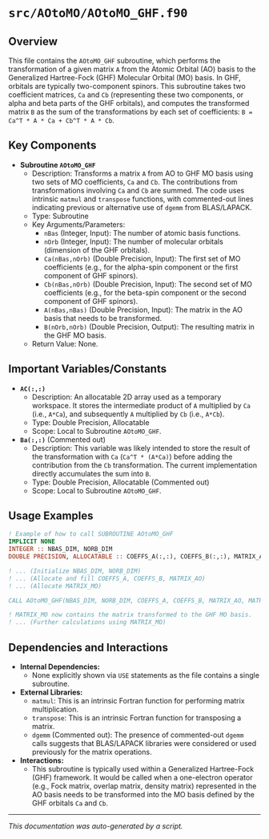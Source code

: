 # `src/AOtoMO/AOtoMO_GHF.f90`

## Overview

This file contains the `AOtoMO_GHF` subroutine, which performs the transformation of a given matrix `A` from the Atomic Orbital (AO) basis to the Generalized Hartree-Fock (GHF) Molecular Orbital (MO) basis. In GHF, orbitals are typically two-component spinors. This subroutine takes two coefficient matrices, `Ca` and `Cb` (representing these two components, or alpha and beta parts of the GHF orbitals), and computes the transformed matrix `B` as the sum of the transformations by each set of coefficients: `B = Ca^T * A * Ca + Cb^T * A * Cb`.

## Key Components

*   **Subroutine `AOtoMO_GHF`**
    *   Description: Transforms a matrix `A` from AO to GHF MO basis using two sets of MO coefficients, `Ca` and `Cb`. The contributions from transformations involving `Ca` and `Cb` are summed. The code uses intrinsic `matmul` and `transpose` functions, with commented-out lines indicating previous or alternative use of `dgemm` from BLAS/LAPACK.
    *   Type: Subroutine
    *   Key Arguments/Parameters:
        *   `nBas` (Integer, Input): The number of atomic basis functions.
        *   `nOrb` (Integer, Input): The number of molecular orbitals (dimension of the GHF orbitals).
        *   `Ca(nBas,nOrb)` (Double Precision, Input): The first set of MO coefficients (e.g., for the alpha-spin component or the first component of GHF spinors).
        *   `Cb(nBas,nOrb)` (Double Precision, Input): The second set of MO coefficients (e.g., for the beta-spin component or the second component of GHF spinors).
        *   `A(nBas,nBas)` (Double Precision, Input): The matrix in the AO basis that needs to be transformed.
        *   `B(nOrb,nOrb)` (Double Precision, Output): The resulting matrix in the GHF MO basis.
    *   Return Value: None.

## Important Variables/Constants

*   **`AC(:,:)`**
    *   Description: An allocatable 2D array used as a temporary workspace. It stores the intermediate product of `A` multiplied by `Ca` (i.e., `A*Ca`), and subsequently `A` multiplied by `Cb` (i.e., `A*Cb`).
    *   Type: Double Precision, Allocatable
    *   Scope: Local to Subroutine `AOtoMO_GHF`.
*   **`Ba(:,:)`** (Commented out)
    *   Description: This variable was likely intended to store the result of the transformation with `Ca` (`Ca^T * (A*Ca)`) before adding the contribution from the `Cb` transformation. The current implementation directly accumulates the sum into `B`.
    *   Type: Double Precision, Allocatable (Commented out)
    *   Scope: Local to Subroutine `AOtoMO_GHF`.

## Usage Examples

```fortran
! Example of how to call SUBROUTINE AOtoMO_GHF
IMPLICIT NONE
INTEGER :: NBAS_DIM, NORB_DIM
DOUBLE PRECISION, ALLOCATABLE :: COEFFS_A(:,:), COEFFS_B(:,:), MATRIX_AO(:,:), MATRIX_MO(:,:)

! ... (Initialize NBAS_DIM, NORB_DIM)
! ... (Allocate and fill COEFFS_A, COEFFS_B, MATRIX_AO)
! ... (Allocate MATRIX_MO)

CALL AOtoMO_GHF(NBAS_DIM, NORB_DIM, COEFFS_A, COEFFS_B, MATRIX_AO, MATRIX_MO)

! MATRIX_MO now contains the matrix transformed to the GHF MO basis.
! ... (Further calculations using MATRIX_MO)
```

## Dependencies and Interactions

*   **Internal Dependencies:**
    *   None explicitly shown via `USE` statements as the file contains a single subroutine.
*   **External Libraries:**
    *   `matmul`: This is an intrinsic Fortran function for performing matrix multiplication.
    *   `transpose`: This is an intrinsic Fortran function for transposing a matrix.
    *   `dgemm` (Commented out): The presence of commented-out `dgemm` calls suggests that BLAS/LAPACK libraries were considered or used previously for the matrix operations.
*   **Interactions:**
    *   This subroutine is typically used within a Generalized Hartree-Fock (GHF) framework. It would be called when a one-electron operator (e.g., Fock matrix, overlap matrix, density matrix) represented in the AO basis needs to be transformed into the MO basis defined by the GHF orbitals `Ca` and `Cb`.

---
*This documentation was auto-generated by a script.*
